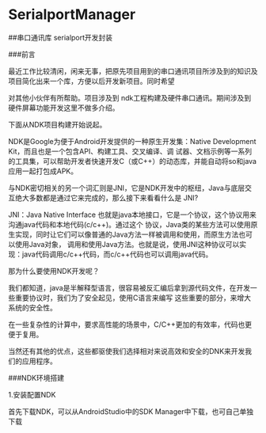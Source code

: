 # SerialportManager
##串口通讯库 serialport开发封装


  ###前言
 
  最近工作比较清闲，闲来无事，把原先项目用到的串口通讯项目所涉及到的知识及项目简化出来一个库，方便以后开发新项目。同时希望
   
  对其他小伙伴有所帮助。项目涉及到 ndk工程构建及硬件串口通讯。期间涉及到硬件屏幕功能开发这里不做多介绍。
   
  下面从NDK项目构建开始说起。
  
  NDK是Google为便于Android开发提供的一种原生开发集：Native Development Kit，而且也是一个包含API、构建工具、交叉编译、调
  试器、文档示例等一系列的工具集，可以帮助开发者快速开发C（或C++）的动态库，并能自动将so和java应用一起打包成APK。
  
  与NDK密切相关的另一个词汇则是JNI，它是NDK开发中的枢纽，Java与底层交互绝大多数都是通过它来完成的，那么接下来看看什么是
  JNI?
  
  JNI：Java Native Interface 也就是java本地接口，它是一个协议，这个协议用来沟通java代码和本地代码(c/c++)。通过这个
  协议，Java类的某些方法可以使用原生实现，同时让它们可以像普通的Java方法一样被调用和使用，而原生方法也可以使用Java对象，
  调用和使用Java方法。也就是说，使用JNI这种协议可以实现：java代码调用c/c++代码，而c/c++代码也可以调用java代码。
  
  那为什么要使用NDK开发呢？
  
  我们都知道，java是半解释型语言，很容易被反汇编后拿到源代码文件，在开发一些重要协议时，我们为了安全起见，使用C语言来编写
  这些重要的部分，来增大系统的安全性。
  
  在一些复杂性的计算中，要求高性能的场景中，C/C++更加的有效率，代码也更便于复用。
  
  当然还有其他的优点，这些都驱使我们选择相对来说高效和安全的DNK来开发我们的应用程序。
  
  ###NDK环境搭建
  
  1.安装配置NDK
  
   首先下载NDK，可以从AndroidStudio中的SDK Manager中下载，也可自己单独下载
   
  
  
  
